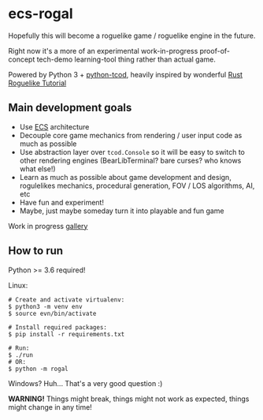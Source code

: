# ecs-rogal

Hopefully this will become a roguelike game / roguelike engine in the future.

Right now it's a more of an experimental work-in-progress proof-of-concept tech-demo learning-tool thing rather than actual game. 

Powered by Python 3 + [python-tcod](https://github.com/libtcod/python-tcod), heavily inspired by wonderful [Rust Roguelike Tutorial](http://bfnightly.bracketproductions.com/rustbook/)

## Main development goals
- Use [ECS](https://en.wikipedia.org/wiki/Entity_component_system) architecture
- Decouple core game mechanics from rendering / user input code as much as possible
- Use abstraction layer over `tcod.Console` so it will be easy to switch to other rendering engines (BearLibTerminal? bare curses? who knows what else!)
- Learn as much as possible about game development and design, rogulelikes mechanics, procedural generation, FOV / LOS algorithms, AI, etc
- Have fun and experiment!
- Maybe, just maybe someday turn it into playable and fun game

Work in progress [gallery](https://imgur.com/a/0R8ZwQX)

## How to run
Python >= 3.6 required!

Linux:

    # Create and activate virtualenv:
    $ python3 -m venv env
    $ source evn/bin/activate
    
    # Install required packages:
    $ pip install -r requirements.txt
    
    # Run:
    $ ./run
    # OR:
    $ python -m rogal

Windows? 
Huh... That's a very good question :)

**WARNING!** Things might break, things might not work as expected, things might change in any time! 
